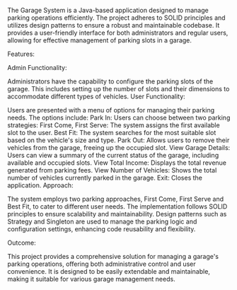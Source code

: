 The Garage System is a Java-based application designed to manage parking operations efficiently. The project adheres to SOLID principles and utilizes design patterns to ensure a robust and maintainable codebase. It provides a user-friendly interface for both administrators and regular users, allowing for effective management of parking slots in a garage.

Features:

Admin Functionality:

Administrators have the capability to configure the parking slots of the garage. This includes setting up the number of slots and their dimensions to accommodate different types of vehicles.
User Functionality:

Users are presented with a menu of options for managing their parking needs. The options include:
Park In: Users can choose between two parking strategies:
First Come, First Serve: The system assigns the first available slot to the user.
Best Fit: The system searches for the most suitable slot based on the vehicle's size and type.
Park Out: Allows users to remove their vehicles from the garage, freeing up the occupied slot.
View Garage Details: Users can view a summary of the current status of the garage, including available and occupied slots.
View Total Income: Displays the total revenue generated from parking fees.
View Number of Vehicles: Shows the total number of vehicles currently parked in the garage.
Exit: Closes the application.
Approach:

The system employs two parking approaches, First Come, First Serve and Best Fit, to cater to different user needs. The implementation follows SOLID principles to ensure scalability and maintainability. Design patterns such as Strategy and Singleton are used to manage the parking logic and configuration settings, enhancing code reusability and flexibility.

Outcome:

This project provides a comprehensive solution for managing a garage's parking operations, offering both administrative control and user convenience. It is designed to be easily extendable and maintainable, making it suitable for various garage management needs.
